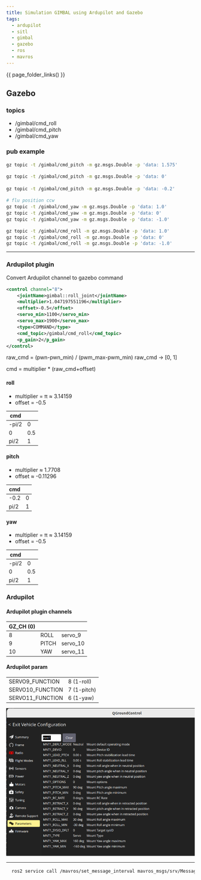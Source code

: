 ```yaml
---
title: Simulation GIMBAL using Ardupilot and Gazebo
tags:
  - ardupilot
  - sitl
  - gimbal
  - gazebo
  - ros
  - mavros
---
```


{{ page_folder_links() }}

## Gazebo

### topics

- /gimbal/cmd_roll
- /gimbal/cmd_pitch
- /gimbal/cmd_yaw

### pub example

```bash title="pitch/tilt 90 degree down"
gz topic -t /gimbal/cmd_pitch -m gz.msgs.Double -p 'data: 1.575'
```

```bash title="pitch/tilt horizon"
gz topic -t /gimbal/cmd_pitch -m gz.msgs.Double -p 'data: 0'

gz topic -t /gimbal/cmd_pitch -m gz.msgs.Double -p 'data: -0.2'
```

```bash title="yaw"
# flu position ccw
gz topic -t /gimbal/cmd_yaw -m gz.msgs.Double -p 'data: 1.0'
gz topic -t /gimbal/cmd_yaw -m gz.msgs.Double -p 'data: 0'
gz topic -t /gimbal/cmd_yaw -m gz.msgs.Double -p 'data: -1.0'
```

```bash title="roll"
gz topic -t /gimbal/cmd_roll -m gz.msgs.Double -p 'data: 1.0'
gz topic -t /gimbal/cmd_roll -m gz.msgs.Double -p 'data: 0'
gz topic -t /gimbal/cmd_roll -m gz.msgs.Double -p 'data: -1.0'
```

---

### Ardupilot plugin

Convert Ardupilot channel to gazebo command

```xml
<control channel="8">
    <jointName>gimbal::roll_joint</jointName>
    <multiplier>1.047197551196</multiplier>
    <offset>-0.5</offset>
    <servo_min>1100</servo_min>
    <servo_max>1900</servo_max>
    <type>COMMAND</type>
    <cmd_topic>/gimbal/cmd_roll</cmd_topic>
    <p_gain>2</p_gain>
</control>
```



raw_cmd = (pwn-pwn_min) / (pwm_max-pwm_min)
raw_cmd -> [0, 1]

cmd = multiplier \* (raw_cmd+offset)

#### roll

- multiplier = π ≈ 3.14159
- offset = -0.5

| cmd |     |
| --- | --- |
| -pi/2 | 0   |
| 0   | 0.5 |
| pi/2  | 1   |

#### pitch

- multiplier	≈ 1.7708
- offset	≈ -0.11296

| cmd |     |
| --- | --- |
| -0.2 | 0   |
| pi/2  | 1   |

#### yaw
- multiplier = π ≈ 3.14159
- offset = -0.5

| cmd |     |
| --- | --- |
| -pi/2 | 0   |
| 0   | 0.5 |
| pi/2  | 1   |



### Ardupilot

#### Ardupilot plugin channels
| GZ_CH (0) |   |   |
|---|---|---|
| 8  | ROLL  | servo_9  |
| 9  | PITCH  | servo_10  |
| 10  | YAW  | servo_11  |

#### Ardupilot param
|   |   |
|---|---|
| SERVO9_FUNCTION  | 8 (1-roll)  |
| SERVO10_FUNCTION  | 7 (1-pitch)  |
| SERVO11_FUNCTION  | 6 (1-yaw)  |


![alt text](images/mnt1_params.png)



---

```bash
  ros2 service call /mavros/set_message_interval mavros_msgs/srv/MessageInterval "{\"message_id\": 285, \"message_rate\": 2 }"
  ```